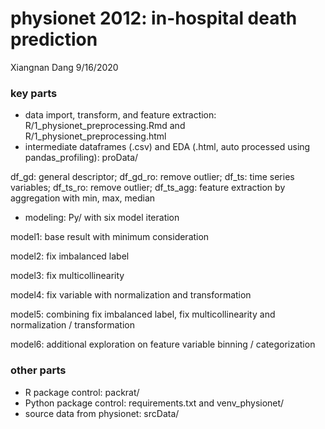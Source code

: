 physionet 2012: in-hospital death prediction
================
Xiangnan Dang
9/16/2020

### key parts

  - data import, transform, and feature extraction:
    R/1\_physionet\_preprocessing.Rmd and
    R/1\_physionet\_preprocessing.html
  - intermediate dataframes (.csv) and EDA (.html, auto processed using
    pandas\_profiling): proData/

df\_gd: general descriptor; df\_gd\_ro: remove outlier; df\_ts: time
series variables; df\_ts\_ro: remove outlier; df\_ts\_agg: feature
extraction by aggregation with min, max, median

  - modeling: Py/ with six model iteration

model1: base result with minimum consideration

model2: fix imbalanced label

model3: fix multicollinearity

model4: fix variable with normalization and transformation

model5: combining fix imbalanced label, fix multicollinearity and
normalization / transformation

model6: additional exploration on feature variable binning /
categorization

### other parts

  - R package control: packrat/
  - Python package control: requirements.txt and venv\_physionet/
  - source data from physionet: srcData/
